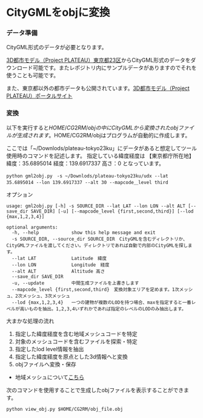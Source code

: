 # CityGMLをobjに変換

### データ準備
CityGML形式のデータが必要となります。

[3D都市モデル（Project PLATEAU）東京都23区](https://www.geospatial.jp/ckan/dataset/plateau-tokyo23ku)からCityGML形式のデータをダウンロード可能です。またレポジトリ内にサンプルデータがありますのでそれを使うことも可能です。

また、東京都以外の都市データも公開されています。[3D都市モデル（Project PLATEAU）ポータルサイト](https://www.geospatial.jp/ckan/dataset/plateau)

### 変換

以下を実行すると$HOME/CG2RM/obj の中にCityGMLから変換されたobjファイルが生成されます。$HOME/CG2RM/objはプログラムが自動的に作成します。

ここでは「~/Downlods/plateau-tokyo23ku」にデータがあると想定してツール使用時のコマンドを記述します。
指定している緯度経度は 【東京都庁所在地】 緯度：35.6895014 経度：139.6917337 高さ：0 となっています。


```
python gml2obj.py　-s ~/Downlods/plateau-tokyo23ku/udx --lat 35.6895014 --lon 139.6917337 --alt 30 --mapcode＿level third
```

オプション
```
usage: gml2obj.py [-h] -s SOURCE_DIR --lat LAT --lon LON --alt ALT [--save_dir SAVE_DIR] [-u] [--mapcode_level {first,second,third}] [--lod {max,1,2,3,4}]

optional arguments:
  -h, --help            show this help message and exit
  -s SOURCE_DIR, --source_dir SOURCE_DIR　CityGMLを含むディレクトリか、CityGMLファイルを渡してください。ディレクトリであれば自動で内部のCityGMLを探します。
  --lat LAT             Latitude　緯度
  --lon LON             Longitude　経度
  --alt ALT             Altitude 高さ
  --save_dir SAVE_DIR   
  -u, --update          中間生成ファイルを上書きします
  --mapcode_level {first,second,third}　変換対象エリアを定めます。1次メッシュ、2次メッシュ、3次メッシュ
  --lod {max,1,2,3,4}   一つの建物が複数のLODを持つ場合、maxを指定すると一番レベルが高いものを抽出。1,2,3,4いずれかであれば指定のレベルのLODのみ抽出します。

```
大まかな処理の流れ
1. 指定した緯度経度を含む地域メッシュコードを特定
2. 対象のメッシュコードを含むファイルを探索・特定
3. 指定したlod level情報を抽出
4. 指定した緯度経度を原点とした3d情報へと変換
5. objファイルへ変換・保存

* 地域メッシュについて[こちら](https://nlftp.mlit.go.jp/ksj/old/old_data_mesh.html)

次のコマンドを使用することで生成したobjファイルを表示することができます。
```
python view_obj.py $HOME/CG2RM/obj_file.obj
```
